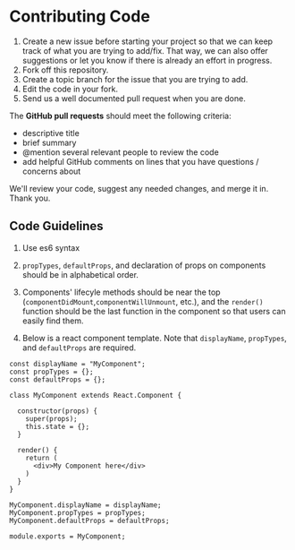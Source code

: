 # Contributing Code

1. Create a new issue before starting your project so that we can keep track of what you are trying to add/fix. That way, we can also offer suggestions or let you know if there is already an effort in progress.
2. Fork off this repository.
3. Create a topic branch for the issue that you are trying to add.
4. Edit the code in your fork.
5. Send us a well documented pull request when you are done.

The **GitHub pull requests** should meet the following criteria:

  - descriptive title
  - brief summary
  - @mention several relevant people to review the code
  - add helpful GitHub comments on lines that you have questions / concerns about

We'll review your code, suggest any needed changes, and merge it in. Thank you.

## Code Guidelines

1. Use es6 syntax

2. `propTypes`, `defaultProps`, and declaration of props on components should be in alphabetical order.

3. Components' lifecyle methods should be near the top (`componentDidMount`,`componentWillUnmount`, etc.), and the `render()` function should be the last function in the component so that users can easily find them.

4. Below is a react component template. Note that `displayName`, `propTypes`, and `defaultProps` are required.

```
const displayName = "MyComponent";
const propTypes = {};
const defaultProps = {};

class MyComponent extends React.Component {

  constructor(props) {
    super(props);
    this.state = {};
  }

  render() {
    return (
      <div>My Component here</div>
    )
  }
}

MyComponent.displayName = displayName;
MyComponent.propTypes = propTypes;
MyComponent.defaultProps = defaultProps;

module.exports = MyComponent;

```
